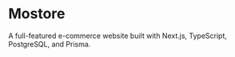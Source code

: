 # Mostore

A full-featured e-commerce website built with Next.js, TypeScript, PostgreSQL, and Prisma.
